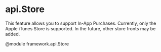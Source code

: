 
# api.Store

This feature allows you to support In-App Purchases. Currently, only the Apple iTunes Store is supported. In the future, other store fronts may be added.

@module framework.api.Store


